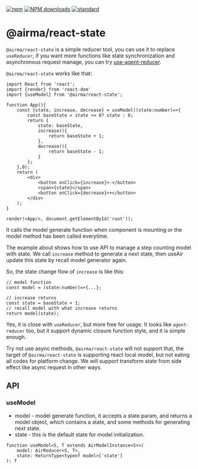 [![npm][npm-image]][npm-url]
[![NPM downloads][npm-downloads-image]][npm-url]
[![standard][standard-image]][standard-url]

[npm-image]: https://img.shields.io/npm/v/%40airma/react-state.svg?style=flat-square
[npm-url]: https://www.npmjs.com/package/%40airma/react-state
[standard-image]: https://img.shields.io/badge/code%20style-standard-brightgreen.svg?style=flat-square
[standard-url]: http://npm.im/standard
[npm-downloads-image]: https://img.shields.io/npm/dm/%40airma/react-state.svg?style=flat-square


# @airma/react-state

`@airma/react-state` is a simple reducer tool, you can use it to replace `useReducer`, if you want more functions like state synchronization and asynchronous request manage, you can try [use-agent-reducer](https://www.npmjs.com/package/use-agent-reducer).

`@airma/react-state` works like that:

```tsx
import React from 'react';
import {render} from 'react-dom'
import {useModel} from '@airma/react-state';

function App(){
    const {state, increase, decrease} = useModel((state:number)=>{
        const baseState = state >= 0? state : 0;
        return {
            state: baseState,
            increase(){
                return baseState + 1;
            },
            decrease(){
                return baseState - 1;
            }
        };
    },0);
    return (
        <div>
            <button onClick={increase}>-</button>
            <span>{state}</span>
            <button onClick={decrease}>+</button>
        </div>
    );
}

render(<App/>, document.getElementById('root'));
```

It calls the model generate function when component is mounting or the model method has been called everytime.

The example about shows how to use API to manage a step counting model with state. We call `increase` method to generate a next state, then useAir update this state by recall model generator again.

So, the state change flow of `increase` is like this:

```
// model function
const model = (state:number)=>{...};

// increase returns
const state = baseState + 1;
// recall model with what increase returns
return model(state);
```

Yes, it is close with `useReducer`, but more free for usage. It looks like `agent-reducer` too, but it support dynamic closure function style, and it is simple enough.

Try not use async methods, `@airma/react-state` will not support that, the target of `@airma/react-state` is supporting react local model, but not eating all codes for platform change. We will support transform state from side effect like async request in other ways.

## API

### useModel

* model - model generate function, it accepts a state param, and returns a model object, which contains a state, and some methods for generating next state.
* state - this is the default state for model initialization.

```
function useModel<S, T extends AirModelInstance<S>>(
    model: AirReducer<S, T>,
    state: ReturnType<typeof model>['state']
): T
```

